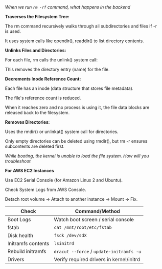 *When we run `rm -rf` command, what happens in the backend*

**Traverses the Filesystem Tree:**

The rm command recursively walks through all subdirectories and files if -r is used.

It uses system calls like opendir(), readdir() to list directory contents.

**Unlinks Files and Directories:**

For each file, rm calls the unlink() system call:

This removes the directory entry (name) for the file.

**Decrements Inode Reference Count:**

Each file has an inode (data structure that stores file metadata).

The file's reference count is reduced.

When it reaches zero and no process is using it, the file data blocks are released back to the filesystem.

**Removes Directories:**

Uses the rmdir() or unlinkat() system call for directories.

Only empty directories can be deleted using rmdir(), but rm -r ensures subcontents are deleted first.

*While booting, the kernel is unable to load the file system. How will you troubleshoot*

**For AWS EC2 Instances**

Use EC2 Serial Console (for Amazon Linux 2 and Ubuntu).

Check System Logs from AWS Console.

Detach root volume → Attach to another instance → Mount → Fix.

| Check              | Command/Method                           |
| ------------------ | ---------------------------------------- |
| Boot Logs          | Watch boot screen / serial console       |
| fstab              | `cat /mnt/root/etc/fstab`                |
| Disk health        | `fsck /dev/sdX`                          |
| Initramfs contents | `lsinitrd`                               |
| Rebuild initramfs  | `dracut --force` / `update-initramfs -u` |
| Drivers            | Verify required drivers in kernel/initrd |


